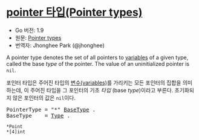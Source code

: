 # [pointer 타입(Pointer types)](#pointer-types)

 * Go 버전: 1.9
 * 원문: [Pointer types](https://golang.org/ref/spec#Pointer_types)
 * 번역자: Jhonghee Park (@jhonghee)
 
A pointer type denotes the set of all pointers to [variables](/Variables/) of a given type, called the base *type* of the pointer. The value of an uninitialized pointer is `nil`.

포인터 타입은 주어진 타입의 [변수(variables)](/Variables/)를 가리키는 모든 포인터의 집합을 의미하는데, 이 주어진 타입을 그 포인터의 기초 *타입* (base *type*)이라고 부른다. 초기화되지 않은 포인터의 값은 `nil`이다.

<pre>
<a id="PointerType">PointerType</a> = "*" <a href="#BaseType">BaseType</a> .
<a id="BaseType">BaseType</a>    = <a href="/Types/#Type">Type</a> .
</pre>

```
*Point
*[4]int
```